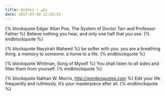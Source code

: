 ```yaml
---
title: Quotes | حِكم
date: 2017-07-30 11:25:13
---
```


{% blockquote Edgar Allan Poe, The System of Doctor Tarr and Professor Fether  %}
Believe nothing you hear, and only one half that you see.
{% endblockquote %}


{% blockquote Nayyirah Waheed %}
be softer with you. 
you are a breathing thing. 
a memory to someone. 
a home to a life.
{% endblockquote %}


{% blockquote Whitman, Song of Myself %}
You shall listen to all sides and filter them from yourself.
{% endblockquote %}



{% blockquote Nathan W. Morris, http://wordsnquotes.com %}
Edit your life frequently and ruthlessly. It’s your masterpiece after all.
{% endblockquote %}
